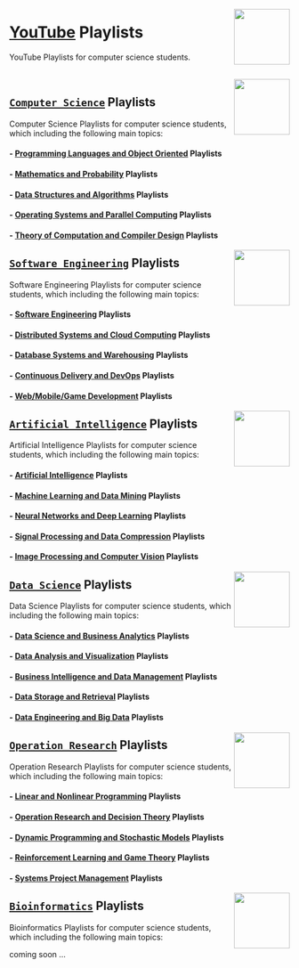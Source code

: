 <img align="right" width="100" src="https://github.com/cs-MohamedAyman/cs-MohamedAyman/blob/main/repos-logos/youtube.jpg"></img>

# [YouTube](https://www.youtube.com/) Playlists
YouTube Playlists for computer science students.

<br>

<img align="right" width="100" height="100" src="https://github.com/cs-MohamedAyman/cs-MohamedAyman/blob/main/repos-logos/computer-science-department.jpg">

## [`Computer Science`](https://github.com/cs-MohamedAyman/YouTube-Playlists/tree/master/Computer-Science/README.md) Playlists
Computer Science Playlists for computer science students, which including the following main topics:

#### - [Programming Languages and Object Oriented](https://github.com/cs-MohamedAyman/YouTube-Playlists/tree/master/Computer-Science/README.md) Playlists
#### - [Mathematics and Probability](https://github.com/cs-MohamedAyman/YouTube-Playlists/tree/master/Computer-Science/README.md) Playlists
#### - [Data Structures and Algorithms](https://github.com/cs-MohamedAyman/YouTube-Playlists/tree/master/Computer-Science/README.md) Playlists
#### - [Operating Systems and Parallel Computing](https://github.com/cs-MohamedAyman/YouTube-Playlists/tree/master/Computer-Science/README.md) Playlists
#### - [Theory of Computation and Compiler Design](https://github.com/cs-MohamedAyman/YouTube-Playlists/tree/master/Computer-Science/README.md) Playlists

<img align="right" width="100" height="100" src="https://github.com/cs-MohamedAyman/cs-MohamedAyman/blob/main/repos-logos/software-engineering-department.jpg">

## [`Software Engineering`](https://github.com/cs-MohamedAyman/YouTube-Playlists/tree/master/Software-Engineering/README.md) Playlists
Software Engineering Playlists for computer science students, which including the following main topics:

#### - [Software Engineering](https://github.com/cs-MohamedAyman/YouTube-Playlists/tree/master/Software-Engineering/README.md) Playlists
#### - [Distributed Systems and Cloud Computing](https://github.com/cs-MohamedAyman/YouTube-Playlists/tree/master/Software-Engineering/README.md) Playlists
#### - [Database Systems and Warehousing](https://github.com/cs-MohamedAyman/YouTube-Playlists/tree/master/Software-Engineering/README.md) Playlists
#### - [Continuous Delivery and DevOps](https://github.com/cs-MohamedAyman/YouTube-Playlists/tree/master/Software-Engineering/README.md) Playlists
#### - [Web/Mobile/Game Development](https://github.com/cs-MohamedAyman/YouTube-Playlists/tree/master/Software-Engineering/README.md) Playlists

<img align="right" width="100" height="100" src="https://github.com/cs-MohamedAyman/cs-MohamedAyman/blob/main/repos-logos/artificial-intelligence-department.jpg">

## [`Artificial Intelligence`](https://github.com/cs-MohamedAyman/YouTube-Playlists/tree/master/Artificial-Intelligence/README.md) Playlists
Artificial Intelligence Playlists for computer science students, which including the following main topics:

#### - [Artificial Intelligence](https://github.com/cs-MohamedAyman/YouTube-Playlists/tree/master/Artificial-Intelligence/README.md) Playlists
#### - [Machine Learning and Data Mining](https://github.com/cs-MohamedAyman/YouTube-Playlists/tree/master/Artificial-Intelligence/README.md) Playlists
#### - [Neural Networks and Deep Learning](https://github.com/cs-MohamedAyman/YouTube-Playlists/tree/master/Artificial-Intelligence/README.md) Playlists
#### - [Signal Processing and Data Compression](https://github.com/cs-MohamedAyman/YouTube-Playlists/tree/master/Artificial-Intelligence/README.md) Playlists
#### - [Image Processing and Computer Vision](https://github.com/cs-MohamedAyman/YouTube-Playlists/tree/master/Artificial-Intelligence/README.md) Playlists

<img align="right" width="100" height="100" src="https://github.com/cs-MohamedAyman/cs-MohamedAyman/blob/main/repos-logos/data-science-department.jpg">

## [`Data Science`](https://github.com/cs-MohamedAyman/YouTube-Playlists/tree/master/Data-Science/README.md) Playlists
Data Science Playlists for computer science students, which including the following main topics:

#### - [Data Science and Business Analytics](https://github.com/cs-MohamedAyman/YouTube-Playlists/tree/master/Data-Science/README.md) Playlists
#### - [Data Analysis and Visualization](https://github.com/cs-MohamedAyman/YouTube-Playlists/tree/master/Data-Science/README.md) Playlists
#### - [Business Intelligence and Data Management](https://github.com/cs-MohamedAyman/YouTube-Playlists/tree/master/Data-Science/README.md) Playlists
#### - [Data Storage and Retrieval](https://github.com/cs-MohamedAyman/YouTube-Playlists/tree/master/Data-Science/README.md) Playlists
#### - [Data Engineering and Big Data](https://github.com/cs-MohamedAyman/YouTube-Playlists/tree/master/Data-Science/README.md) Playlists

<img align="right" width="100" height="100" src="https://github.com/cs-MohamedAyman/cs-MohamedAyman/blob/main/repos-logos/operation-research-department.jpg">

## [`Operation Research`](https://github.com/cs-MohamedAyman/YouTube-Playlists/tree/master/Operation-Research/README.md) Playlists
Operation Research Playlists for computer science students, which including the following main topics:

#### - [Linear and Nonlinear Programming](https://github.com/cs-MohamedAyman/YouTube-Playlists/tree/master/Operation-Research/README.md) Playlists
#### - [Operation Research and Decision Theory](https://github.com/cs-MohamedAyman/YouTube-Playlists/tree/master/Operation-Research/README.md) Playlists
#### - [Dynamic Programming and Stochastic Models](https://github.com/cs-MohamedAyman/YouTube-Playlists/tree/master/Operation-Research/README.md) Playlists
#### - [Reinforcement Learning and Game Theory](https://github.com/cs-MohamedAyman/YouTube-Playlists/tree/master/Operation-Research/README.md) Playlists
#### - [Systems Project Management](https://github.com/cs-MohamedAyman/YouTube-Playlists/tree/master/Operation-Research/README.md) Playlists

<img align="right" width="100" height="100" src="https://github.com/cs-MohamedAyman/cs-MohamedAyman/blob/main/repos-logos/bioinformatics-department.jpg">

## [`Bioinformatics`](https://github.com/cs-MohamedAyman/YouTube-Playlists/tree/master/Bioinformatics/README.md) Playlists
Bioinformatics Playlists for computer science students, which including the following main topics:

coming soon ...
